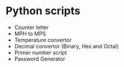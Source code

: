 # Python scripts

- Counter letter
- MPH to MPS
- Temperature convertor
- Decimal convertor (Binary, Hex and Octal)
- Primer number script
- Password Generator
